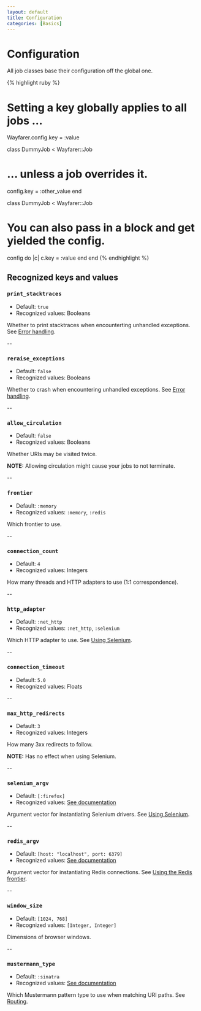 ```yaml
---
layout: default
title: Configuration
categories: [Basics]
---
```


# Configuration

All job classes base their configuration off the global one.

{% highlight ruby %}
# Setting a key globally applies to all jobs ...
Wayfarer.config.key = :value

class DummyJob < Wayfarer::Job
  # ... unless a job overrides it.
  config.key = :other_value
end

class DummyJob < Wayfarer::Job
  # You can also pass in a block and get yielded the config.
  config do |c|
    c.key = :value
  end
end
{% endhighlight %}

## Recognized keys and values

### `print_stacktraces`
* Default: `true`
* Recognized values: Booleans

Whether to print stacktraces when encounterting unhandled exceptions. See [Error handling](ERROR_HANDLING.md).

--

### `reraise_exceptions`
* Default: `false`
* Recognized values: Booleans

Whether to crash when encountering unhandled exceptions. See [Error handling](ERROR_HANDLING.md).

--

### `allow_circulation`
* Default: `false`
* Recognized values: Booleans

Whether URIs may be visited twice.

__NOTE:__ Allowing circulation might cause your jobs to not terminate.

--

### `frontier`
* Default: `:memory`
* Recognized values: `:memory`, `:redis`

Which frontier to use.

--

### `connection_count`
* Default: `4`
* Recognized values: Integers

How many threads and HTTP adapters to use (1:1 correspondence).

--

### `http_adapter`
* Default: `:net_http`
* Recognized values: `:net_http`, `:selenium`

Which HTTP adapter to use. See [Using Selenium](SELENIUM.md).

--

### `connection_timeout`
* Default: `5.0`
* Recognized values: Floats

--

### `max_http_redirects`
* Default: `3`
* Recognized values: Integers

How many 3xx redirects to follow.

__NOTE:__ Has no effect when using Selenium.

--

### `selenium_argv`
* Default: `[:firefox]`
* Recognized values: [See documentation]()

Argument vector for instantiating Selenium drivers. See [Using Selenium](SELENIUM.md).

--

### `redis_argv`
* Default: `[host: "localhost", port: 6379]`
* Recognized values: [See documentation]()

Argument vector for instantiating Redis connections. See [Using the Redis frontier](SELENIUM.md).

--

### `window_size`
* Default: `[1024, 768]`
* Recognized values: `[Integer, Integer]`

Dimensions of browser windows.

--

### `mustermann_type`
* Default: `:sinatra`
* Recognized values: [See documentation]()

Which Mustermann pattern type to use when matching URI paths. See [Routing](ROUTING.md).
